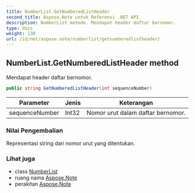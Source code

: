 ```yaml
---
title: NumberList.GetNumberedListHeader
second_title: Aspose.Note untuk Referensi .NET API
description: NumberList metode. Mendapat header daftar bernomor.
type: docs
weight: 130
url: /id/net/aspose.note/numberlist/getnumberedlistheader/
---
```

## NumberList.GetNumberedListHeader method

Mendapat header daftar bernomor.

```csharp
public string GetNumberedListHeader(int sequenceNumber)
```

| Parameter | Jenis | Keterangan |
| --- | --- | --- |
| sequenceNumber | Int32 | Nomor urut dalam daftar bernomor. |

### Nilai Pengembalian

Representasi string dari nomor urut yang ditentukan.

### Lihat juga

* class [NumberList](../)
* ruang nama [Aspose.Note](../../numberlist/)
* perakitan [Aspose.Note](../../../)


